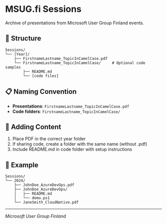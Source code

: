 # MSUG.fi Sessions

Archive of presentations from Microsoft User Group Finland events.

## 📁 Structure

```
Sessions/
└── [Year]/
    ├── FirstnameLastname_TopicInCamelCase.pdf
    └── FirstnameLastname_TopicInCamelCase/     # Optional code samples
        ├── README.md
        └── [code files]
```

## 📋 Naming Convention

- **Presentations**: `FirstnameLastname_TopicInCamelCase.pdf`
- **Code folders**: `FirstnameLastname_TopicInCamelCase/`

## 📝 Adding Content

1. Place PDF in the correct year folder
2. If sharing code, create a folder with the same name (without .pdf)
3. Include README.md in code folder with setup instructions

## 📄 Example

```
Sessions/
└── 2024/
    ├── JohnDoe_AzureDevOps.pdf
    ├── JohnDoe_AzureDevOps/
    │   ├── README.md
    │   └── demo.ps1
    └── JaneSmith_CloudNative.pdf
```

---
*Microsoft User Group Finland*